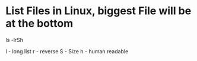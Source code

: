 # List Files in Linux, biggest File will be at the bottom

ls -lrSh

l - long list
r - reverse
S - Size
h - human readable
